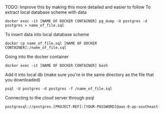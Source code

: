 TODO: Improve this by making this more detailed and easier to follow
To extract local database scheme with data
```
docker exec -it [NAME OF DOCKER CONTAINER] pg_dump -U postgres -d postgres > name_of_file.sql 
```

To insert data into local database scheme
```
docker cp name_of_file.sql [NAME OF DOCKER CONTAINER]:/name_of_file.sql
```

Going into the docker container
```
docker exec -it [NAME OF DOCKER CONTAINER] bash
```

Add it into local db (make sure you're in the same directory as the file that you downloaded)
```
psql -U postgres -d postgres -f /name_of_file.sql 
```

Connecting to the cloud server through psql
```bash
postgresql://postgres.[PROJECT-REF]:[YOUR-PASSWORD]@aws-0-ap-southeast-1.pooler.supabase.com:5432/postgres
```